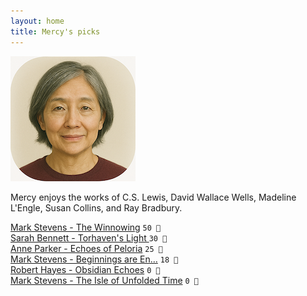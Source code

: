 ```yaml
---
layout: home
title: Mercy's picks
---
```


![Mercy](/assets/mercy.png)

Mercy enjoys the works of C.S. Lewis, David Wallace Wells, Madeline L'Engle, Susan Collins, and Ray Bradbury.

[Mark Stevens - The Winnowing](/works/Mark-Stevens-The-Winnowing.html) `50 🧡`  
[Sarah Bennett - Torhaven's Light  ](/works/Sarah-Bennett-Torhaven's-Light.html) `30 💛`  
[Anne Parker - Echoes of Peloria](/works/Anne-Parker-Echoes-of-Peloria.html) `25 💛`  
[Mark Stevens - Beginnings are En…](/works/Mark-Stevens-Beginnings-are-Endings.html) `18 🩶`  
[Robert Hayes - Obsidian Echoes](/works/Robert-Hayes-Obsidian-Echoes.html) `0 🩶`  
[Mark Stevens - The Isle of Unfolded Time](/works/Mark-Stevens-The-Isle-of-Unfolded-Time.html) `0 🩶`  
